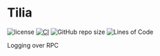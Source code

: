 # Tilia

![license](https://img.shields.io/badge/License-MIT%20or%20Apache%202-green.svg)
[![CI](https://github.com/aschey/tilia/actions/workflows/test.yml/badge.svg)](https://github.com/aschey/tilia/actions/workflows/build.yml)
![GitHub repo size](https://img.shields.io/github/repo-size/aschey/tilia)
![Lines of Code](https://aschey.tech/tokei/github/aschey/tilia)

Logging over RPC
